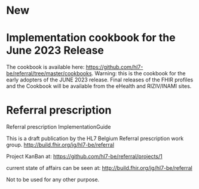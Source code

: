 # New #

# Implementation cookbook for the June 2023 Release #


The cookbook is available here: https://github.com/hl7-be/referral/tree/master/cookbooks. Warning: this is the cookbook for the early adopters of the JUNE 2023 release. Final releases of the FHIR profiles and the Cookbook will be available from the eHealth and RIZIV/INAMI sites.


# Referral prescription
Referral prescription ImplementationGuide

This is a draft publication by the HL7 Belgium Referral prescription work group. 
http://build.fhir.org/ig/hl7-be/referral

Project KanBan at: https://github.com/hl7-be/referral/projects/1


current state of affairs can be seen at: http://build.fhir.org/ig/hl7-be/referral

Not to be used for any other purpose.


